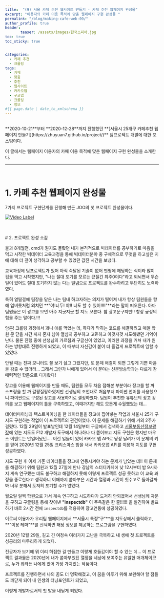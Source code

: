 ```yaml
---
title:  "(9) 서울 카페 추천 웹사이트 만들기 - 카페 추천 웹페이지 완성물"
excerpt: "이용자의 카페 이용 목적에 맞춘 웹페이지 구현 완성물 "
permalink: "/blog/making-cafe-web-09/"
author_profile: true
header:
       teaser: /assets/images/한국소피아.jpg
toc: true
toc_sticky: true


categories:
  - 카페 추천
  - 크롤링
tags:
  - 카페 
  - 맞춤
  - 추천
  - 웹사이트
  - 카카오맵
  - 구글맵
  - 크롤링
  - 정보
#{{ page.date | date_to_xmlschema }}
---
```

<br>
**2020-10-21**부터 **2020-12-28**까지 진행했던 **[서울시 25개구 카페추천 웹페이지 만들기](https://zhuyuan7.github.io/project/)** 팀프로젝트 개발에 대한 포스팅이다.


이 글에서는 웹페이지 이용자의 카페 이용 목적에 맞춘 웹페이지 구현 완성물을 소개한다.
<br>

-----

<br>

# 1.  카페 추천 웹페이지 완성물 

7가지 프로젝트 구현단계를 진행해 만든 JOO의 첫 프로젝트 완성물이다.

[![Video Label](http://img.youtube.com/vi/fr5SSoSgW8k/0.jpg)](https://www.youtube.com/watch?v=fr5SSoSgW8k)<br>

<br>


<br>
# 2. 프로젝트 완성 소감

불과 8개월전, cmd가 뭔지도 몰랐던 내가 본격적으로 빅데이터를 공부하기로 마음을 먹고 시작한 빅데이터 교육과정을 
통해 빅데이터분야 중 구체적으로 무엇을 하고싶은 지에 대해 더 깊이 생각하고 공부할 수 있었던 값진 시간을 보냈다.


교육과정에 팀프로젝트가 있어 아직 숙달된 기술이 없어 맨땅에 헤딩하는 식이라 많이 겁을 먹고 시작했지만, 
"나는 절대 포기를 모르는 끈질긴 최주0이다"라고 되뇌면서 무슨 일이 있어도 절대 포기하지 않는 다는 일념으로 
프로젝트를 완수하려고 부단히도 노력하였다.


특히 얼떨결에 팀장을 맡은 나는 팀내 하고자하는 의지가 떨어져 내가 항상 팀원들을 향해 입버릇처럼 외치던
**"야!너두!  야!! 너도 할 수 있어!!!!"**라는 말이 떠오른다. 아마 팀원들은 이 광고를 보면 아주 지긋지긋 할 지도 모른다.
참 광고문구지만!! 항상 긍정의 힘을 주는 말이다.!!! 


암튼! 크롤링 과정에서 꽤나 애를 먹었는 데, 하다가 막히는 코드를 해결하려고 매일 학원 문 닫을 시간
까지 혼자 남아 열심히 공부하고 고민하고 이것저것 시도해봤던 기억이 난다. 물론 진행 중에
선생님의 가르침과 구글신이 있었고, 이러한 과정을 거쳐 내가 원하는 방향대로 진행하게 되었고, 
이 때부터 자신감이 붙어 더 즐겁게 프로젝트에 임할 수 있었다.


안될 때는 진짜 모니터도 꼴 보기 싫고 그랬지만, 또 문제 해결이 되면 그렇게 기쁜 마음을 감출 수 없더라...
그래서 그런가 나에게 있어서 이 분야는 신문방송학과는 다르게 참 매력적인 학문으로 다가왔다!


장고를 이용해 웹페이지를 만들 때도, 팀원들 모두 처음 접해본 부분이라 장고를 할 까 스프링을 할 까
갈팡질팡하였지만 선생님의 조언대로 처음부터 파이썬 언어를 사용했으니 파이썬으로 구성된 장고를 사용하기로 결정하였다. 
팀원이 추천한 유튜브의 장고 강의를 보고 웹페이지의 틀을 구축하였고, 이때까지만 해도 모든게 수월했었는 데...


데이터마이닝과 텍스트마이닝을 한 데이터들을 장고에 집어넣는 작업과 서울시 25개 구 지도 구현하는 작업이
이 프로젝트의 관건이었다. 이 문제를 해결하기 위해 거의 2주가 걸렸다. 12월 29일이 발표날인데 12월 14일부터 
구글에서 검색하고 [서울부동산정보광장](https://land.seoul.go.kr:444/land/)에 있는 지도도 F12 개발자 도구에서 
하나하나 다 뜯어보고 지도 구현은 했지만 마우스 이벤트는 안일어났던.... 이런 일들이 있어 카카오 맵 API로 당장
달려가 이 문제의 키를 얻어 2020년 12월 25일 크리스마스 밤을 새서 카카오맵 API를 이용해 지도를 구현 성공하였다.


지도 구현 후 이제 기존 데이터들을 장고에 연동시켜야 하는 문제가 남았는 데!! 이 문제를 해결하기 위해 
팀원과 12월 27일에 만나 강남역 스터디카페에 낮 12시부터 밤 9시까지 계속 연구했는 데도 불구하고 
해결하지 못해 이렇게 프로젝트 성공 못하고 이 교육 과정을 종료한다고 생각하니 
이때까지 쏟아부은 시간과 열정과 시간이 헛수고로 돌아갈까봐 너무 분해서 도저히 포기할 수가 없었다.


월요일 일찍 학원으로 가서 계속 연구하고 시도하다가 도저히 안되겠어서 
선생님께 자문을 구하고 구글링을 통해 찾아낸 **"inspectdb"** 이 주옥같은 한 줄!!!!!! 을 
발견하여 발표하기 바로 2시간 전에 `inspectdb`를 적용하여 장고연동에 성공하였다. 


이로써 이용자가 우리팀 웹페이지에서 **서울시 특정"구"**를 지도상에서 클릭하고, **"이용 테마"**를 
선택하면 해당 정보를 제공하는 프로그램을 구현하였다. 

2020년 12월 29일, 길고 긴 여정속 여러가지 고난을 극복하고 내 생애 첫 프로젝트를 성공리의 마무리하게 되었다.


전공자가 보기에 뭐 이리 허접한 걸 만들고 이렇게 호들갑이야 할 수 있는 데...
이 프로젝트 결과물은 2020년에 내가 쏟아부었던 열정을 세상에 보여주는 유일한 매개체이므로, 
누가 뭐라든 나에게 있어 가장 가치있는 작품이다.


프로젝트를 진행하면서 나의 꿈도 더 명확해졌고, 이 꿈을 이루기 위해 보완해야 할 점들도
깨닫게 되어 내 인생의 터닝포인트가 되었고, 

이렇게 개발자로서의 첫 발을 내딛게 되었다.







 

